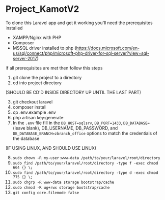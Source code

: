 # Project_KamotV2
To clone this Laravel app and get it working you'll need the prerequisites installed
* XAMPP/Nginx with PHP
* Composer
* MSSQL driver installed to php (https://docs.microsoft.com/en-us/sql/connect/php/microsoft-php-driver-for-sql-server?view=sql-server-2017)

If all prerequisites are met then follow this steps
1. git clone the project to a directory
2. cd into project directory

(SHOULD BE CD'D INSIDE DIRECTORY UP UNTIL THE LAST PART)

3. git checkout laravel
4. composer install
5. cp .env.example .env
6. php artisan key:generate
7. In the `.env` file fill in the `DB_HOST=sqlsrv`, `DB_PORT=1433`, `DB_DATABASE=`(leave blank), DB_USERNAME, DB_PASSWORD, and `DB_DATABASE_BRANCH=zbranch_office` options to match the credentials of the database

(IF USING LINUX, AND SHOULD USE LINUX)

8. `sudo chown -R my-user:www-data /path/to/your/laravel/root/directory`
9. `sudo find /path/to/your/laravel/root/directory -type f -exec chmod 664 {} \;`
10. `sudo find /path/to/your/laravel/root/directory -type d -exec chmod 775 {} \;`
11. `sudo chgrp -R www-data storage bootstrap/cache`
12. `sudo chmod -R ug+rwx storage bootstrap/cache`
13. `git config core.filemode false`

